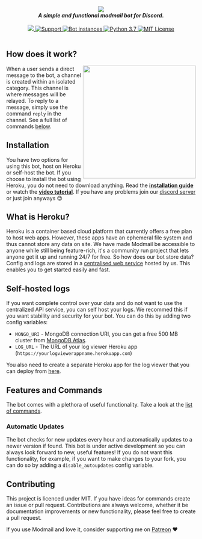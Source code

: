 <div align="center">
    <img src='https://i.imgur.com/o558Qnq.png' align='center'>
    <br>
    <strong><i>A simple and functional modmail bot for Discord.</i></strong>
    <br>
    <br>


<a href="https://heroku.com/deploy?template=https://github.com/kyb3r/modmail">
    <img src="https://img.shields.io/badge/deploy_to-heroku-997FBC.svg?style=for-the-badge" />
</a>


<a href="https://discord.gg/j5e9p8w">
    <img src="https://img.shields.io/discord/515071617815019520.svg?style=for-the-badge&colorB=7289DA" alt="Support" />
</a>



<a href="https://github.com/kyb3r/modmail/">
    <img src="https://api.modmail.tk/badges/instances.svg" alt="Bot instances" />
</a>


<a href="https://patreon.com/kyber">
  <img src="https://img.shields.io/badge/patreon-donate-orange.svg?style=for-the-badge" alt="Python 3.7" />
</a>


<a href="https://github.com/kyb3r/modmail/blob/master/LICENSE">
  <img src="https://img.shields.io/badge/license-mit-e74c3c.svg?style=for-the-badge" alt="MIT License" />
</a>

</div>
<br>

## How does it work?


<img src='https://i.imgur.com/GGukNDs.png' align='right' height=300>

When a user sends a direct message to the bot, a channel is created within an isolated category. This channel is where messages will be relayed. To reply to a message, simply use the command `reply` in the channel. See a full list of commands [below](#features-and-commands).


## Installation

You have two options for using this bot, host on Heroku or self-host the bot. If you choose to install the bot using Heroku, you do not need to download anything. Read the **[installation guide](https://github.com/kyb3r/modmail/wiki/Installation)** or watch the **[video tutorial](https://youtu.be/TH_1QfKUl_k)**. If you have any problems join our [discord server](https://discord.gg/etJNHCQ) or just join anyways :wink:

## What is Heroku?

Heroku is a container based cloud platform that currently offers a free plan to host web apps. However, these apps have an ephemeral file system and thus cannot store any data on site. We have made Modmail be accessible to anyone while still being feature-rich, it's a community run project that lets anyone get it up and running 24/7 for free. So how does our bot store data? Config and logs are stored in a [centralised web service](https://modmail.tk) hosted by us. This enables you to get started easily and fast.

## Self-hosted logs

If you want complete control over your data and do not want to use the centralized API service, you can self host your logs. We recommed this if you want stability and security for your bot. You can do this by adding two config variables: 

* `MONGO_URI` - MongoDB connection URI, you can get a free 500 MB cluster from [MongoDB Atlas](https://www.mongodb.com/cloud/atlas).
* `LOG_URL` - The URL of your log viewer Heroku app (`https://yourlogviewerappname.herokuapp.com`)

You also need to create a separate Heroku app for the log viewer that you can deploy from [here](https://github.com/kyb3r/logviewer).

## Features and Commands
The bot comes with a plethora of useful functionality. Take a look at the [list of commands](https://github.com/kyb3r/modmail/wiki/Features-and-commands).


### Automatic Updates
The bot checks for new updates every hour and automatically updates to a newer version if found. This bot is under active development so you can always look forward to new, useful features! If you do not want this functionality, for example, if you want to make changes to your fork, you can do so by adding a `disable_autoupdates` config variable. 

## Contributing
This project is licenced under MIT. If you have ideas for commands create an issue or pull request. Contributions are always welcome, whether it be documentation improvements or new functionality, please feel free to create a pull request.

If you use Modmail and love it, consider supporting me on [Patreon](https://www.patreon.com/kyber) :heart:
